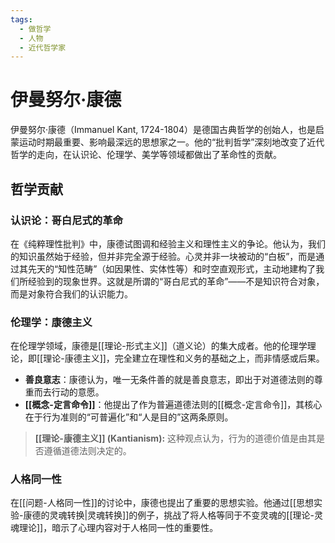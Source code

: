 ```yaml
---
tags:
  - 做哲学
  - 人物
  - 近代哲学家
---
```


# 伊曼努尔·康德

伊曼努尔·康德（Immanuel Kant, 1724-1804）是德国古典哲学的创始人，也是启蒙运动时期最重要、影响最深远的思想家之一。他的“批判哲学”深刻地改变了近代哲学的走向，在认识论、伦理学、美学等领域都做出了革命性的贡献。

## 哲学贡献

### 认识论：哥白尼式的革命
在《纯粹理性批判》中，康德试图调和经验主义和理性主义的争论。他认为，我们的知识虽然始于经验，但并非完全源于经验。心灵并非一块被动的“白板”，而是通过其先天的“知性范畴”（如因果性、实体性等）和时空直观形式，主动地建构了我们所经验到的现象世界。这就是所谓的“哥白尼式的革命”——不是知识符合对象，而是对象符合我们的认识能力。

### 伦理学：康德主义
在伦理学领域，康德是[[理论-形式主义]]（道义论）的集大成者。他的伦理学理论，即[[理论-康德主义]]，完全建立在理性和义务的基础之上，而非情感或后果。

*   **善良意志**：康德认为，唯一无条件善的就是善良意志，即出于对道德法则的尊重而去行动的意愿。
*   **[[概念-定言命令]]**：他提出了作为普遍道德法则的[[概念-定言命令]]，其核心在于行为准则的“可普遍化”和“人是目的”这两条原则。

> **[[理论-康德主义]] (Kantianism):** 这种观点认为，行为的道德价值是由其是否遵循道德法则决定的。

### 人格同一性
在[[问题-人格同一性]]的讨论中，康德也提出了重要的思想实验。他通过[[思想实验-康德的灵魂转换|灵魂转换]]的例子，挑战了将人格等同于不变灵魂的[[理论-灵魂理论]]，暗示了心理内容对于人格同一性的重要性。
